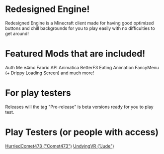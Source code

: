 # Redesigned Engine!

Redesigned Engine is a Minecraft client made for having good optimized buttons and chill backgrounds for you to play easily with no difficulties to get around!

# Featured Mods that are included!
Auth Me
e4mc
Fabric API
Animatica
BetterF3
Eating Animation
FancyMenu (+ Drippy Loading Screen)
and much more!

# For play testers
Releases will the tag "Pre-release" is beta versions ready for you to play test.

# Play Testers (or people with access)

<a href="https://youtube.com/@hurriedcomet473">HurriedComet473 ("Comet473")</a>
<a href="https://youtube.com/@UndyingVR">UndyingVR ("Jude")</a>
